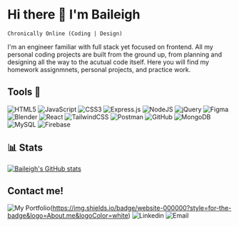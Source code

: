 # Hi there 👋 I'm Baileigh

`Chronically Online (Coding | Design)` 

I'm an engineer familiar with full stack yet focused on frontend. All my personal coding projects are built from the ground up, from planning and designing all the way to the acutual code itself. Here you will find my homework assignmnets, personal projects, and practice work. 
 
 ## Tools 🔨
![HTML5](https://img.shields.io/badge/html5-%23E34F26.svg?style=for-the-badge&logo=html5&logoColor=white) ![JavaScript](https://img.shields.io/badge/javascript-%23323330.svg?style=for-the-badge&logo=javascript&logoColor=%23F7DF1E) ![CSS3](https://img.shields.io/badge/css3-%231572B6.svg?style=for-the-badge&logo=css3&logoColor=white) ![Express.js](https://img.shields.io/badge/express.js-%23404d59.svg?style=for-the-badge&logo=express&logoColor=%2361DAFB) ![NodeJS](https://img.shields.io/badge/node.js-6DA55F?style=for-the-badge&logo=node.js&logoColor=white) ![jQuery](https://img.shields.io/badge/jquery-%230769AD.svg?style=for-the-badge&logo=jquery&logoColor=white) ![Figma](https://img.shields.io/badge/figma-%23F24E1E.svg?style=for-the-badge&logo=figma&logoColor=white) ![Blender](https://img.shields.io/badge/blender-%23F5792A.svg?style=for-the-badge&logo=blender&logoColor=white) ![React](https://img.shields.io/badge/react-%2320232a.svg?style=for-the-badge&logo=react&logoColor=%2361DAFB) ![TailwindCSS](https://img.shields.io/badge/tailwindcss-%2338B2AC.svg?style=for-the-badge&logo=tailwind-css&logoColor=white) ![Postman](https://img.shields.io/badge/Postman-FF6C37?style=for-the-badge&logo=postman&logoColor=white) ![GitHub](https://img.shields.io/badge/github-%23121011.svg?style=for-the-badge&logo=github&logoColor=white) ![MongoDB](https://img.shields.io/badge/MongoDB-%234ea94b.svg?style=for-the-badge&logo=mongodb&logoColor=white) ![MySQL](https://img.shields.io/badge/mysql-%2300f.svg?style=for-the-badge&logo=mysql&logoColor=white) ![Firebase](https://img.shields.io/badge/firebase-%23039BE5.svg?style=for-the-badge&logo=firebase)

## 📊 Stats
[![Baileigh's GitHub stats](https://github-readme-stats.vercel.app/api?username=bai1eigh)](https://github.com/anuraghazra/github-readme-stats)

## Contact me!
![My Portfolio](https://baileighbrown.github.io/responsive-portfolio/)(https://img.shields.io/badge/website-000000?style=for-the-badge&logo=About.me&logoColor=white)
![Linkedin](https://img.shields.io/badge/LinkedIn-0077B5?style=for-the-badge&logo=linkedin&logoColor=white)
![Email](https://img.shields.io/badge/Gmail-D14836?style=for-the-badge&logo=gmail&logoColor=white)
